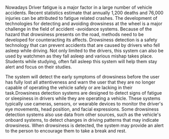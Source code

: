 Nowadays Driver fatigue is a major factor in a large number of vehicle accidents. Recent statistics estimate that annually 1,200 deaths and 76,000 injuries can be attributed to fatigue related crashes. The development of technologies for detecting and avoiding drowsiness at the wheel is a major challenge in the field of accident -avoidance systems. Because of the hazard that drowsiness presents on the road, methods need to be developed for counteracting its affects. Drowsiness detection is a safety technology that can prevent accidents that are caused by drivers who fell asleep while driving. Not only limited to the drivers, this system can also be used by 
watchmen as they fall asleep and various mishap takes place. Students while studying, often fall asleep this system will help them stay alert and focus on their studies. 

The system will detect the early symptoms of drowsiness before the user has fully lost all attentiveness and warn the user that they are no longer capable of 
operating the vehicle safely or are lacking in their task.Drowsiness detection systems are designed to detect signs of fatigue or sleepiness in drivers while they are operating a vehicle. These systems typically use cameras, sensors, or wearable devices to monitor the driver's eye movements, head position, and facial expressions. Some drowsiness detection systems also use data from other sources, such as the vehicle's onboard systems, to detect changes in driving patterns that may indicate drowsiness. When drowsiness is detected, the system may provide an alert to the person to encourage them to take a break and rest.
